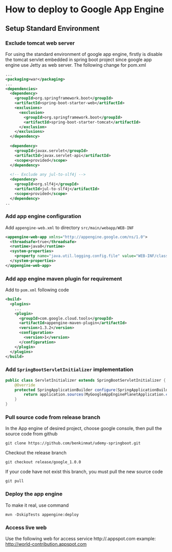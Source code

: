 # How to deploy to Google App Engine

## Setup Standard Environment
### Exclude tomcat web server
For using the standard environment of google app engine, firstly is disable the tomcat servlet embedded in spring boot project since google
app engine use Jetty as web server.
The following change for pom.xml
```xml
...
<packaging>war</packaging>
...
<dependencies>
  <dependency>
    <groupId>org.springframework.boot</groupId>
    <artifactId>spring-boot-starter-web</artifactId>
    <exclusions>
      <exclusion>
        <groupId>org.springframework.boot</groupId>
        <artifactId>spring-boot-starter-tomcat</artifactId>
      </exclusion>
    </exclusions>
  </dependency>
 
  <dependency>
    <groupId>javax.servlet</groupId>
    <artifactId>javax.servlet-api</artifactId>
    <scope>provided</scope>
  </dependency>
 
  <!-- Exclude any jul-to-slf4j -->
  <dependency>
    <groupId>org.slf4j</groupId>
    <artifactId>jul-to-slf4j</artifactId>
    <scope>provided</scope>
  </dependency>
..
```
### Add app engine configuration
Add `appengine-web.xml` to directory `src/main/webapp/WEB-INF`
```xml
<appengine-web-app xmlns="http://appengine.google.com/ns/1.0">
  <threadsafe>true</threadsafe>
  <runtime>java8</runtime>
  <system-properties>
    <property name="java.util.logging.config.file" value="WEB-INF/classes/logging.properties"/>
  </system-properties>
</appengine-web-app>
```
### Add app engine maven plugin for requirement
Add to `pom.xml` following code
```xml
<build>
  <plugins>
    ...
    <plugin>
      <groupId>com.google.cloud.tools</groupId>
      <artifactId>appengine-maven-plugin</artifactId>
      <version>1.3.2</version>
      <configuration>
        <version>1</version>
      </configuration>
    </plugin>
  </plugins>
</build>
```
### Add `SpringBootServletInitializer` implementation
```java
public class ServletInitializer extends SpringBootServletInitializer {
    @Override
    protected SpringApplicationBuilder configure(SpringApplicationBuilder application) {
        return application.sources(MyGoogleAppEnginePlanetApplication.class);
    }
}
```
### Pull source code from release branch
In the App engine of desired project, choose google console, then pull the source code from github
```git
git clone https://github.com/benkinmat/udemy-springboot.git
```
Checkout the release branch
```git
git checkout release/google_1.0.0
```
If your code have not exist this branch, you must pull the new source code
```git
git pull
```
### Deploy the app engine
To make it real, use command
```
mvn -DskipTests appengine:deploy
```
### Access live web
Use the following web for access service
http://<project-name>.appspot.com
example: http://world-contribution.appspot.com
